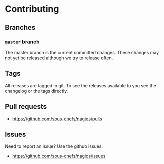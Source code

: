 # Contributing

## Branches

### `master` branch

The master branch is the current committed changes. These changes may not yet be released although we try to release often.

## Tags

All releases are tagged in git. To see the releases available to you see the changelog or the tags directly.

## Pull requests

- <https://github.com/sous-chefs/nagios/pulls>

## Issues

Need to report an issue? Use the github issues:

- <https://github.com/sous-chefs/nagios/issues>
